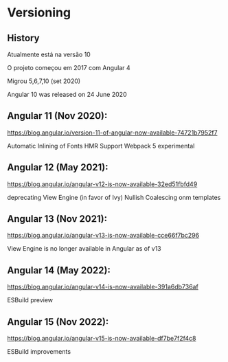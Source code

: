 # Versioning

## History

Atualmente está na versão 10

O projeto começou em 2017 com Angular 4

Migrou 5,6,7,10 (set 2020)

Angular 10 was released on 24 June 2020

## Angular 11 (Nov 2020):

https://blog.angular.io/version-11-of-angular-now-available-74721b7952f7

Automatic Inlining of Fonts
HMR Support
Webpack 5 experimental

## Angular 12 (May 2021):

https://blog.angular.io/angular-v12-is-now-available-32ed51fbfd49

deprecating View Engine (in favor of Ivy)
Nullish Coalescing onm templates

## Angular 13 (Nov 2021):

https://blog.angular.io/angular-v13-is-now-available-cce66f7bc296

View Engine is no longer available in Angular as of v13

## Angular 14 (May 2022):

https://blog.angular.io/angular-v14-is-now-available-391a6db736af

ESBuild preview

## Angular 15 (Nov 2022):

https://blog.angular.io/angular-v15-is-now-available-df7be7f2f4c8

ESBuild improvements

